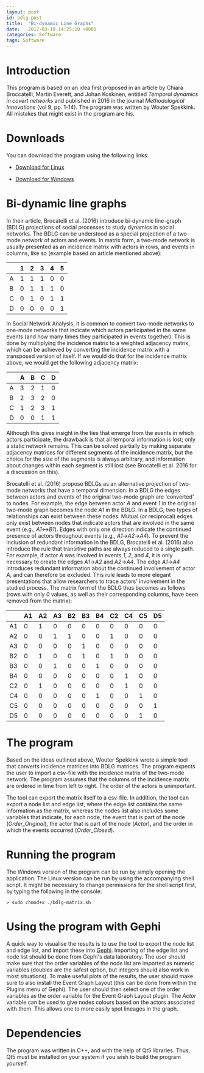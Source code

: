 ```yaml
---
layout: post
id: bdlg-post
title:  "Bi-dynamic Line Graphs"
date:   2017-03-10 14:25:10 +0000
categories: Software
tags: Software
---
```


# Introduction
This program is based on an idea first proposed in an article by Chiara Broccatelli, Martin Everett, and Johan Koskinen, entitled *Temporal dynamics in covert networks* and published in 2016 in the journal *Methodological Innovations* (vol 9, pp. 1-14). The program was written by Wouter Spekkink. All mistakes that might exist in the program are his. 


# Downloads
You can download the program using the following links:

   * [Download for Linux](https://github.com/WouterSpekkink/BDLG_Matrix_Converter/releases/download/1.0.0/BDLG_Matrix_Converter_Linux.tar.gz)
  
   * [Download for Windows](https://github.com/WouterSpekkink/BDLG_Matrix_Converter/releases/download/1.0.0/BDLG_Matrix_Converter_win.zip)

# Bi-dynamic line graphs
In their article, Brocatelli et al. (2016) introduce bi-dynamic line-graph (BDLG) projections of social processes to study dynamics in social networks. The BDLG can be understood as a special projection of a two-mode network of actors and events. In matrix form, a two-mode network is usually presented as an incidence matrix with actors in rows, and events in columns, like so (example based on article mentioned above):

|   | 1 | 2 | 3 | 4 | 5 |
|---|---|---|---|---|---|
| A | 1 | 1 | 1 | 0 | 0 |
| B | 0 | 1 | 1 | 1 | 0 |
| C | 0 | 1 | 0 | 1 | 1 |
| D | 0 | 0 | 0 | 0 | 1 |

In Social Network Analysis, it is common to convert two-mode networks to one-mode networks that indicate which actors participated in the same events (and how many times they participated in events together). This is done by multiplying the incidence matrix to a weighted adjacency matrix, which can be achieved by converting the incidence matrix with a transposed version of itself. If we would do that for the incidence matrix above, we would get the following adjacency matrix:

|   | A | B | C | D |
|---|---|---|---|---|
| A | 3 | 2 | 1 | 0 |
| B | 2 | 3 | 2 | 0 |
| C | 1 | 2 | 3 | 1 |
| D | 0 | 0 | 1 | 1 |

Although this gives insight in the ties that emerge from the events in which actors participate, the drawback is that all temporal information is lost; only a static network remains. This can be solved partially by making separate adjacency matrices for different segments of the incidence matrix, but the choice for the size of the segments is always arbitrary, and information about changes within each segment is still lost (see Brocatelli et al. 2016 for a discussion on this).

Brocatelli et al. (2016) propose BDLGs as an alternative projection of two-mode networks that have a temporal dimension. In a BDLG the edges between actors and events of the original two-mode graph are 'converted' to nodes. For example, the edge between actor *A* and event *1* in the original two-mode graph becomes the node *A1* in the BDLG. In a BDLG, two types of relationships can exist between these nodes. Mutual (or reciprocal) edges only exist between nodes that indicate actors that are involved in the same event (e.g., *A1*<->*B1*). Edges with only one direction indicate the continued presence of actors throughout events (e.g., *A1*->*A2*->*A4*). To prevent the inclusion of redundant information in the BDLG, Brocatelli et al. (2016) also introduce the rule that transitive paths are always reduced to a single path. For example, if actor *A* was involved in events *1*, *2*, and *4*, it is only necessary to create the edges *A1*->*A2* and *A2*->*A4*. The edge *A1*->*A4* introduces redundant information about the continued involvement of actor *A*, and can therefore be excluded. This rule leads to more elegant presentations that allow researchers to trace actors' involvement in the studied process. The matrix form of the BDLG thus becomes as follows (rows with only *0* values, as well as their corresponding columns, have been removed from the matrix):

||A1|A2|A3|B2|B3|B4|C2|C4|C5|D5|
|---|---|---|---|---|---|---|---|---|---|---|
|A1|0|1|0|0|0|0|0|0|0|0|
|A2|0|0|1|1|0|0|1|0|0|0|
|A3|0|0|0|0|1|0|0|0|0|0|
|B2|0|1|0|0|1|0|1|0|0|0|
|B3|0|0|1|0|0|1|0|0|0|0|
|B4|0|0|0|0|0|0|0|1|0|0|
|C2|0|1|0|0|0|0|0|1|0|0|
|C4|0|0|0|0|0|1|0|0|1|0|
|C5|0|0|0|0|0|0|0|0|0|1|
|D5|0|0|0|0|0|0|0|0|1|0|

# The program
Based on the ideas outlined above, Wouter Spekkink wrote a simple tool that converts incidence matrices into BDLG matrices. The program expects the user to import a csv-file with the incidence matrix of the two-mode network. The program assumes that the columns of the incidence matrix are ordered in time from left to right. The order of the actors is unimportant. 

The tool can export the matrix itself to a csv-file. In addition, the tool can export a node list and edge list, where the edge list contains the same information as the matrix, whereas the nodes list also includes some variables that indicate, for each node, the event that is part of the node (*Order_Original*), the actor that is part of the node (*Actor*), and the order in which the events occurred (*Order_Closed*). 

# Running the program
The Windows version of the program can be run by simply opening the application. The Linux version can be run by using the accompanying shell script. It might be necessary to change permissions for the shell script first, by typing the following in the console:

	> sudo chmod+x ./bdlg-matrix.sh

# Using the program with Gephi
A quick way to visualise the results is to use the tool to export the node list and edge list, and import these into [Gephi](http://www.gephi.org). Importing of the edge list and node list should be done from Gephi's data laboratory. The user should make sure that the order variables of the node list are imported as numeric variables (doubles are the safest option, but integers should also work in most situations). To make useful plots of the results, the user should make sure to also install the Event Graph Layout (this can be done from within the Plugins menu of Gephi). The user should then select one of the order variables as the order variable for the Event Graph Layout plugin. The *Actor* variable can be used to give nodes colours based on the actors associated with them. This allows one to more easily spot lineages in the graph. 

# Dependencies
The program was written in C++, and with the help of Qt5 libraries. Thus, Qt5 must be installed on your system if you wish to build the program yourself. 


